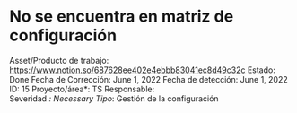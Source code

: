 # No se encuentra en matriz de configuración

Asset/Producto de trabajo: https://www.notion.so/687628ee402e4ebbb83041ec8d49c32c 
Estado: Done
Fecha de Corrección: June 1, 2022
Fecha de detección: June 1, 2022
ID: 15
Proyecto/área*: TS
Responsable:   
Severidad *: Necessary
Tipo*: Gestión de la configuración